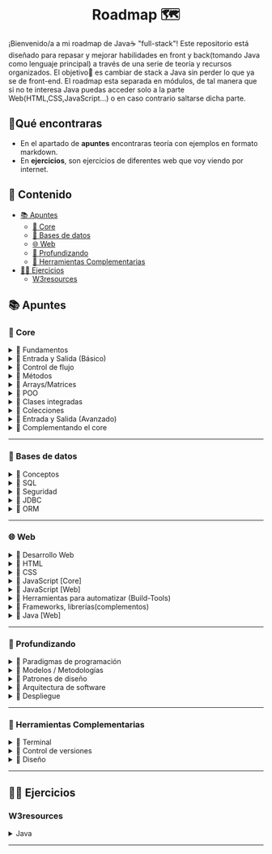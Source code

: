 <h1 align='center'>Roadmap 🗺️</h1>

¡Bienvenido/a a mi roadmap de Java☕ "full-stack"!
Este repositorio está diseñado para repasar y mejorar habilidades en front y back(tomando Java como lenguaje principal) a través de una serie de teoría y recursos organizados.
El objetivo🎯 es cambiar de stack a Java sin perder lo que ya se de front-end. El roadmap esta separada en módulos, de tal manera que si no te interesa Java puedas acceder solo a la parte Web(HTML,CSS,JavaScript...) o en caso contrario saltarse dicha parte.

<h2>🔎Qué encontraras</h3>

- En el apartado de **apuntes** encontraras teoría con ejemplos en formato markdown.
- En **ejercicios**, son ejercicios de diferentes web que voy viendo por internet.

<h2>📑 Contenido</h2>

- [📚 Apuntes](#-apuntes)
  - [🩻 Core](#-core)
  - [💾 Bases de datos](#-bases-de-datos)
  - [🌐 Web](#-web)
  - [🤿 Profundizando](#-profundizando)
  - [🧩 Herramientas Complementarias](#-herramientas-complementarias)
- [🧑‍💻 Ejercicios](#-ejercicios)
  - [W3resources](#w3resources)

## 📚 Apuntes

### 🩻 Core

<!-- Fundamentos -->
<details>
  <summary>📁 Fundamentos</summary>
  <ul>
    <li><a href="https://github.com/unainavarro/roadmap/blob/main/apuntes/core/01-fundamentos/01-introduccion.md">Introducción</a></li>
    <li><a href="https://github.com/unainavarro/roadmap/blob/main/apuntes/core/01-fundamentos/02-instalacion.md">Instalación y configuración</a></li>
    <li><a href="https://github.com/unainavarro/roadmap/blob/main/apuntes/core/01-fundamentos/03-glosario.md">Glosario(básico)</a></li>
    <li><a href="https://github.com/unainavarro/roadmap/blob/main/apuntes/core/01-fundamentos/04-palabras_reservadas.md">Palabras reservadas(básicas)</a></li>
    <li><a href="https://github.com/unainavarro/roadmap/blob/main/apuntes/core/01-fundamentos/05-compilacion_ejecucion.md">Compilación y ejecución</a></li>
    <li><a href="https://github.com/unainavarro/roadmap/blob/main/apuntes/core/01-fundamentos/06-biblioteca_principal.md">Biblioteca principal</a></li>
    <li><a href="https://github.com/unainavarro/roadmap/blob/main/apuntes/core/01-fundamentos/07-convencion_de_nombres.md">Convención de nombres</a></li>
    <li><a href="https://github.com/unainavarro/roadmap/blob/main/apuntes/core/01-fundamentos/08-entrada_principal.md">Entrada principal</a></li>
    <li><a href="https://github.com/unainavarro/roadmap/blob/main/apuntes/core/01-fundamentos/09-variables.md">Variables</a></li>
    <li><a href="https://github.com/unainavarro/roadmap/blob/main/apuntes/core/01-fundamentos/10-constantes.md">Constantes</a></li>
    <li><a href="https://github.com/unainavarro/roadmap/blob/main/apuntes/core/01-fundamentos/11-tipos_de_datos.md">Tipos de datos</a></li>
    <li><a href="https://github.com/unainavarro/roadmap/blob/main/apuntes/core/01-fundamentos/12-conversion_de_tipos.md">Conversion de tipos(Casting)</a></li>
    <li><a href="https://github.com/unainavarro/roadmap/blob/main/apuntes/core/01-fundamentos/13-operadores.md">Operadores</a></li>
    <li><a href="https://github.com/unainavarro/roadmap/blob/main/apuntes/core/01-fundamentos/14-comentarios.md">Comentarios</a></li>
  </ul>  
</details>
<!-- [FIN]Fundamentos -->

<!-- Entrada y Salida (Básico) -->
<details>
  <summary>📁 Entrada y Salida (Básico)</summary>
  <ul>
    <li><a href="https://github.com/unainavarro/roadmap/blob/main/apuntes/core/02-entradas-salidas/01-imprimir_datos.md">Imprimir datos</a></li>
    <li><a href="https://github.com/unainavarro/roadmap/blob/main/apuntes/core/02-entradas-salidas/02-formatear_salida.md">Formatear salida</a></li>
    <li><a href="https://github.com/unainavarro/roadmap/blob/main/apuntes/core/02-entradas-salidas/03-scanner.md">Scanner</a></li>
  </ul>  
</details>
<!-- [FIN]Entrada y Salida (Básico) -->

<!-- Control de flujo -->
<details>
  <summary>📁 Control de flujo</summary>
  <ul>
    <li><a href="https://github.com/unainavarro/roadmap/blob/main/apuntes/core/03-control-de-flujo/01-condicionales.md">Condicionales</a></li>
    <li><a href="https://github.com/unainavarro/roadmap/blob/main/apuntes/core/03-control-de-flujo/02-bucles.md">Bucles</a></li>
    <li><a href="https://github.com/unainavarro/roadmap/blob/main/apuntes/core/03-control-de-flujo/03-continue_break_return.md">Continue, Break y Return</a></li>
    <li><a href="https://github.com/unainavarro/roadmap/blob/main/apuntes/core/03-control-de-flujo/04-excepciones.md">Excepciones</a></li>
  </ul>  
</details>
<!-- [FIN]Control de flujo -->

<!-- Métodos -->
<details>
  <summary>📁 Métodos</summary>
  <ul>
    <li><a href="https://github.com/unainavarro/roadmap/blob/main/apuntes/core/04-metodos/01-metodos.md">Métodos</a></li>
    <li><a href="https://github.com/unainavarro/roadmap/blob/main/apuntes/core/04-metodos/02-tipos_de_retorno.md">Tipos de retorno</a></li>
    <li><a href="https://github.com/unainavarro/roadmap/blob/main/apuntes/core/04-metodos/03-parametros.md">Parámetros</a></li>
    <li><a href="https://github.com/unainavarro/roadmap/blob/main/apuntes/core/04-metodos/04-modificadores_de_acceso.md">Modificadores de acceso</a></li>
    <li><a href="https://github.com/unainavarro/roadmap/blob/main/apuntes/core/04-metodos/05-this.md">This</a></li>
    <li><a href="https://github.com/unainavarro/roadmap/blob/main/apuntes/core/04-metodos/06-tipos_de_metodos.md">Tipos de métodos</a></li>
    <li><a href="https://github.com/unainavarro/roadmap/blob/main/apuntes/core/04-metodos/07-sobrecarga.md">Sobrecarga</a></li>
    <li><a href="https://github.com/unainavarro/roadmap/blob/main/apuntes/core/04-metodos/08-sobrescritura.md">Sobrescritura</a></li>
  </ul>  
</details>
<!-- [FIN]Métodos -->

<!-- Arrays/Matrices -->
<details>
  <summary>📁 Arrays/Matrices</summary>
  <ul>
    <li><a href="">Introducción</a></li>
  </ul>  
</details>
<!-- [FIN]Arrays/Matrices -->

<!-- POO -->
<details>
  <summary>📁 POO</summary>
  <ul>
    <li><a href="">Introducción</a></li>
  </ul>  
</details>
<!-- [FIN]POO -->

<!-- Clases integradas -->
<details>
  <summary>📁 Clases integradas</summary>
  <ul>
    <li><a href="">Introducción</a></li>
  </ul>  
</details>
<!-- [FIN]Clases integradas -->

<!-- Colecciones -->
<details>
  <summary>📁 Colecciones</summary>
  <ul>
    <li>
      <details>
        <summary>📁 Listas</summary>
        <ul>
          <li><a href="">Array list</a></li>
        </ul>
      </details>
    </li>
    <li>
      <details>
        <summary>📁 Conjuntos</summary>
        <ul>
          <li><a href="">Set</a></li>
        </ul>
      </details>
    </li>
    <li>
      <details>
        <summary>📁 Mapas</summary>
        <ul>
          <li><a href="">Map</a></li>
        </ul>
      </details>
    </li>
    <li>
      <details>
        <summary>📁 Colas</summary>
        <ul>
          <li><a href="">Queue</a></li>
        </ul>
      </details>
    </li>
    <li>
      <details>
        <summary>📁 Colecciones Sincronizadas</summary>
        <ul>
          <li><a href="">Collections synchronizedList</a></li>
        </ul>
      </details>
    </li>
    <li>
      <details>
        <summary>📁 Otros</summary>
        <ul>
          <li><a href="">BitSet</a></li>
        </ul>
      </details>
    </li>
  </ul>
</details>
<!-- [FIN]Colecciones -->

<!-- Entrada y Salida (Avanzado) -->
<details>
  <summary>📁 Entrada y Salida (Avanzado)</summary>
  <ul>
    <li><a href="">Introducción</a></li>
  </ul>  
</details>
<!-- [FIN]Entrada y Salida (Avanzado) -->

<!-- Complementando el core -->
<details>
  <summary>📁 Complementando el core</summary>
  <ul>
    <li><a href="">Introducción</a></li>
  </ul>  
</details>
<!-- [FIN]Complementando el core -->

---

### 💾 Bases de datos

<!-- Conceptos -->
<details>
  <summary>📁 Conceptos</summary>
  <ul>
    <li><a href="">Introducción</a></li>
  </ul>  
</details>
<!-- [FIN]Conceptos -->

<!-- SQL -->
<details>
  <summary>📁 SQL</summary>
  <ul>
    <li><a href="">Introducción</a></li>
  </ul>  
</details>
<!-- [FIN]SQL -->

<!-- Seguridad -->
<details>
  <summary>📁 Seguridad</summary>
  <ul>
    <li><a href="">Introducción</a></li>
  </ul>  
</details>
<!-- [FIN]Seguridad -->

<!-- JDBC -->
<details>
  <summary>📁 JDBC</summary>
  <ul>
    <li><a href="">Introducción</a></li>
  </ul>  
</details>
<!-- [FIN]JDBC -->

<!-- ORM -->
<details>
  <summary>📁 ORM</summary>
  <ul>
    <li><a href="">Introducción</a></li>
  </ul>  
</details>
<!-- [FIN]ORM -->

---

### 🌐 Web

<!-- Desarrollo Web -->
<details>
  <summary>📁 Desarrollo Web</summary>
  <ul>
    <li><a href="">Introducción</a></li>
  </ul>  
</details>
<!-- [FIN]Desarrollo Web -->

<!-- HTML -->
<details>
  <summary>📁 HTML</summary>
  <ul>
    <li>
      <details>
        <summary>📁 Fundamentos</summary>
        <ul>
          <li><a href="">HTML</a></li>
        </ul>
      </details>
    </li>
    <li>
      <details>
        <summary>📁 Cabecera</summary>
        <ul>
          <li><a href="">Head</a></li>
        </ul>
      </details>
    </li>
    <li>
      <details>
        <summary>📁 Elementos</summary>
        <ul>
          <li><a href=""></a></li>
        </ul>
      </details>
    </li>
    <li>
      <details>
        <summary>📁 Buenas practicas</summary>
        <ul>
          <li><a href=""></a></li>
        </ul>
      </details>
    </li>
  </ul>
</details>
<!-- [FIN]HTML -->

<!-- CSS -->
<details>
  <summary>📁 CSS</summary>
  <ul>
    <li>
      <details>
        <summary>📁 Fundamentos</summary>
        <ul>
          <li><a href="">CSS</a></li>
        </ul>
      </details>
    </li>
    <li>
      <details>
        <summary>📁 Tipos</summary>
        <ul>
          <li><a href="">Head</a></li>
        </ul>
      </details>
    </li>
    <li>
      <details>
        <summary>📁 Colores</summary>
        <ul>
          <li><a href=""></a></li>
        </ul>
      </details>
    </li>
    <li>
      <details>
        <summary>📁 Fondos</summary>
        <ul>
          <li><a href=""></a></li>
        </ul>
      </details>
    </li>
    <li>
      <details>
        <summary>📁 Tipografías</summary>
        <ul>
          <li><a href=""></a></li>
        </ul>
      </details>
    </li>
    <li>
      <details>
        <summary>📁 Selectores</summary>
        <ul>
          <li><a href=""></a></li>
        </ul>
      </details>
    </li>
    <li>
      <details>
        <summary>📁 Bases de layout</summary>
        <ul>
          <li><a href=""></a></li>
        </ul>
      </details>
    </li>
    <li>
      <details>
        <summary>📁 Flex</summary>
        <ul>
          <li><a href=""></a></li>
        </ul>
      </details>
    </li>
    <li>
      <details>
        <summary>📁 Grid</summary>
        <ul>
          <li><a href=""></a></li>
        </ul>
      </details>
    </li>
    <li>
      <details>
        <summary>📁 Diseño adaptativo</summary>
        <ul>
          <li><a href=""></a></li>
        </ul>
      </details>
    </li>
    <li>
      <details>
        <summary>📁 Efectos</summary>
        <ul>
          <li><a href=""></a></li>
        </ul>
      </details>
    </li>
    <li>
      <details>
        <summary>📁 Animaciones</summary>
        <ul>
          <li><a href=""></a></li>
        </ul>
      </details>
    </li>
    <li>
      <details>
        <summary>📁 Metodologías y buenas practicas</summary>
        <ul>
          <li><a href=""></a></li>
        </ul>
      </details>
    </li>
    <li>
      <details>
        <summary>📁 Elementos¿?</summary>
        <ul>
          <li><a href=""></a></li>
        </ul>
      </details>
    </li>
  </ul>
</details>
<!-- [FIN]CSS -->

<!-- Javascript [Core] -->
<details>
  <summary>📁 JavaScript [Core]</summary>
  <ul>
    <li>
      <details>
        <summary>📁 Introducción</summary>
        <ul>
          <li><a href=""></a></li>
        </ul>
      </details>
    </li>
    <li>
      <details>
        <summary>📁 Sintaxis bases</summary>
        <ul>
          <li><a href=""></a></li>
        </ul>
      </details>
    </li>
    <li>
      <details>
        <summary>📁 Control de flujo</summary>
        <ul>
          <li><a href=""></a></li>
        </ul>
      </details>
    </li>
    <li>
      <details>
        <summary>📁 Funciones</summary>
        <ul>
          <li><a href=""></a></li>
        </ul>
      </details>
    </li>
    <li>
      <details>
        <summary>📁 Objetos</summary>
        <ul>
          <li><a href=""></a></li>
        </ul>
      </details>
    </li>
    <li>
      <details>
        <summary>📁 Objetos incorporados</summary>
        <ul>
          <li><a href=""></a></li>
        </ul>
      </details>
    </li>
    <li>
      <details>
        <summary>📁 Array</summary>
        <ul>
          <li><a href=""></a></li>
        </ul>
      </details>
    </li>
    <li>
      <details>
        <summary>📁 Map y Set</summary>
        <ul>
          <li><a href=""></a></li>
        </ul>
      </details>
    </li>
    <li>
      <details>
        <summary>📁 Módulos</summary>
        <ul>
          <li><a href=""></a></li>
        </ul>
      </details>
    </li>
    <li>
      <details>
        <summary>📁 JSON</summary>
        <ul>
          <li><a href=""></a></li>
        </ul>
      </details>
    </li>
    <li>
      <details>
        <summary>📁 Manipular datos</summary>
        <ul>
          <li><a href=""></a></li>
        </ul>
      </details>
    </li>
    <li>
      <details>
        <summary>📁 Asincronía</summary>
        <ul>
          <li><a href=""></a></li>
        </ul>
      </details>
    </li>
    <li>
      <details>
        <summary>📁 APIs</summary>
        <ul>
          <li><a href=""></a></li>
        </ul>
      </details>
    </li>
  </ul>
</details>
<!-- [FIN]JavaScript[Core] -->

<!-- Javascript [Web] -->
<details>
  <summary>📁 JavaScript [Web]</summary>
  <ul>
    <li>
      <details>
        <summary>📁 BOM</summary>
        <ul>
          <li><a href=""></a></li>
        </ul>
      </details>
    </li>
    <li>
      <details>
        <summary>📁 DOM</summary>
        <ul>
          <li><a href=""></a></li>
        </ul>
      </details>
    </li>
    <li>
      <details>
        <summary>📁 Eventos</summary>
        <ul>
          <li><a href=""></a></li>
        </ul>
      </details>
    </li>
    <li>
      <details>
        <summary>📁 Formularios</summary>
        <ul>
          <li><a href=""></a></li>
        </ul>
      </details>
    </li>
    <li>
      <details>
        <summary>📁 Almacenamiento</summary>
        <ul>
          <li><a href=""></a></li>
        </ul>
      </details>
    </li>
  </ul>
</details>
<!-- [FIN]JavaScript[Web] -->

<!-- Build Tools -->
<details>
  <summary>📁 Herramientas para automatizar  (Build-Tools)</summary>
  <ul>
    <li><a href="">Introducción</a></li>
  </ul>  
</details>
<!-- [FIN]Build Tools -->

<!-- Frameworks, librerías(complementos) -->
<details>
  <summary>📁 Frameworks, librerías(complementos)</summary>
  <ul>
    <li>
      <details>
        <summary>📁 Tailwind</summary>
        <ul>
          <li><a href=""></a></li>
        </ul>
      </details>
    </li>
    <li>
      <details>
        <summary>📁 TypeScript</summary>
        <ul>
          <li><a href=""></a></li>
        </ul>
      </details>
    </li>
    <li>
      <details>
        <summary>📁 React</summary>
        <ul>
          <li><a href=""></a></li>
        </ul>
      </details>
    </li>
  </ul>
</details>
<!-- [FIN] Frameworks, librerías(complementos) -->

<!-- Java [Web] -->
<details>
  <summary>📁 Java [Web]</summary>
  <ul>
    <li>
      <details>
        <summary>📁 Servlets</summary>
        <ul>
          <li><a href=""></a></li>
        </ul>
      </details>
    </li>
    <li>
      <details>
        <summary>📁 JSP(JavaServerPage)</summary>
        <ul>
          <li><a href=""></a></li>
        </ul>
      </details>
    </li>
    <li>
      <details>
        <summary>📁 JSF(JavaServerFaces)</summary>
        <ul>
          <li><a href=""></a></li>
        </ul>
      </details>
    </li>
    <li>
      <details>
        <summary>📁 Servicios Web</summary>
        <ul>
          <li><a href=""></a></li>
        </ul>
      </details>
    </li>
    <li>
      <details>
        <summary>📁 SpringBoot</summary>
        <ul>
          <li><a href=""></a></li>
        </ul>
      </details>
    </li>
  </ul>
</details>
<!-- [FIN] Java [Web] -->

---

### 🤿 Profundizando

<!-- Paradigmas de programación -->
<details>
  <summary>📁 Paradigmas de programación</summary>
  <ul>
    <li><a href="">Introducción</a></li>
  </ul>  
</details>
<!-- [FIN]Paradigmas de programación -->

<!-- Modelos / Metodologías -->
<details>
  <summary>📁 Modelos / Metodologías</summary>
  <ul>
    <li><a href="">Introducción</a></li>
  </ul>  
</details>
<!-- [FIN]Modelos / Metodologías -->

<!-- Patrones de diseño -->
<details>
  <summary>📁 Patrones de diseño</summary>
  <ul>
    <li><a href="">Introducción</a></li>
  </ul>  
</details>
<!-- [FIN]Patrones de diseño -->

<!-- Arquitectura de software -->
<details>
  <summary>📁 Arquitectura de software</summary>
  <ul>
    <li><a href="">Introducción</a></li>
  </ul>  
</details>
<!-- [FIN]Arquitectura de software -->

<!-- Despliegue -->
<details>
  <summary>📁 Despliegue</summary>
  <ul>
    <li><a href="">Introducción</a></li>
  </ul>  
</details>
<!-- [FIN]Despliegue -->

---

### 🧩 Herramientas Complementarias

<!-- Terminal -->
<details>
  <summary>📁 Terminal</summary>
  <ul>
    <li>
      <details>
        <summary>📁 Terminales</summary>
        <ul>
          <li><a href=""></a></li>
        </ul>
      </details>
    </li>
    <li>
      <details>
        <summary>📁 Comandos básicos</summary>
        <ul>
          <li><a href=""></a></li>
        </ul>
      </details>
    </li>
    <li>
      <details>
        <summary>📁 Permisos y propiedades</summary>
        <ul>
          <li><a href=""></a></li>
        </ul>
      </details>
    </li>
    <li>
      <details>
        <summary>📁 Redirección de entrada y salida + pipes</summary>
        <ul>
          <li><a href=""></a></li>
        </ul>
      </details>
    </li>
    <li>
      <details>
        <summary>📁 Variables y alias</summary>
        <ul>
          <li><a href=""></a></li>
        </ul>
      </details>
    </li>
    <li>
      <details>
        <summary>📁 Gestión de procesos</summary>
        <ul>
          <li><a href=""></a></li>
        </ul>
      </details>
    </li>
    <li>
      <details>
        <summary>📁 Edición de texto</summary>
        <ul>
          <li><a href=""></a></li>
        </ul>
      </details>
    </li>
  </ul>
</details>
<!-- [FIN] Terminal -->

<!-- Control de versiones -->
<details>
  <summary>📁 Control de versiones</summary>
  <ul>
    <li>
      <details>
        <summary>📁 Introducción</summary>
        <ul>
          <li><a href=""></a></li>
        </ul>
      </details>
    </li>
    <li>
      <details>
        <summary>📁 Instalación Git</summary>
        <ul>
          <li><a href=""></a></li>
        </ul>
      </details>
    </li>
    <li>
      <details>
        <summary>📁 Conceptos básicos de Git</summary>
        <ul>
          <li><a href=""></a></li>
        </ul>
      </details>
    </li>
    <li>
      <details>
        <summary>📁 Gestión de ramas</summary>
        <ul>
          <li><a href=""></a></li>
        </ul>
      </details>
    </li>
    <li>
      <details>
        <summary>📁 Colaboración en GitHub</summary>
        <ul>
          <li><a href=""></a></li>
        </ul>
      </details>
    </li>
    <li>
      <details>
        <summary>📁 Buenas practicas</summary>
        <ul>
          <li><a href=""></a></li>
        </ul>
      </details>
    </li>
    <li>
      <details>
        <summary>📁 Trabajo en equipo</summary>
        <ul>
          <li><a href=""></a></li>
        </ul>
      </details>
    </li>
    <li>
      <details>
        <summary>📁 Conceptos intermedios</summary>
        <ul>
          <li><a href=""></a></li>
        </ul>
      </details>
    </li>
    <li>
      <details>
        <summary>📁 Herramientas avanzadas</summary>
        <ul>
          <li><a href=""></a></li>
        </ul>
      </details>
    </li>
    <li>
      <details>
        <summary>📁 Recursos adicionales</summary>
        <ul>
          <li><a href=""></a></li>
        </ul>
      </details>
    </li>
  </ul>
</details>
<!-- [FIN] Control de versiones -->

<!-- Diseño -->
<details>
  <summary>📁 Diseño</summary>
  <ul>
    <li>
      <details>
        <summary>📁 </summary>
        <ul>
          <li><a href=""></a></li>
        </ul>
      </details>
    </li>
    <li>
      <details>
        <summary>📁 </summary>
        <ul>
          <li><a href=""></a></li>
        </ul>
      </details>
    </li>
    <li>
      <details>
        <summary>📁 </summary>
        <ul>
          <li><a href=""></a></li>
        </ul>
      </details>
    </li>
  </ul>
</details>
<!-- [FIN] Diseño -->

---

## 🧑‍💻 Ejercicios

### W3resources

<!-- Java -->
<details>
  <summary>Java</summary>
  <ul>
    <li><a href="https://github.com/unainavarro/roadmap/tree/main/ejercicios/w3resource/fundamentos">Fundamentos</a></li>
    <li><a href="">Control de flujo</a></li>
    <li><a href="">Métodos</a></li>
    <li><a href="">Arrays</a></li>
    <li><a href="">POO</a></li>
    <li><a href="">Clases integradas</a></li>
    <li><a href="">Colecciones</a></li>
    <li><a href="">Lambdas,Stream,Threads,Generic,Recursividad...</a></li>
    <li><a href="">Bonus</a></li>
  </ul>  
</details>
<!-- [FIN]Java -->

---
